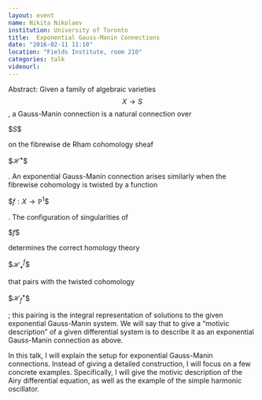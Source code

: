 ```yaml
---
layout: event
name: Nikita Nikolaev
institution: University of Toronto
title:  Exponential Gauss-Manin Connections
date: "2016-02-11 11:10"
location: "Fields Institute, room 210"
categories: talk
videourl:
---
```

Abstract: Given a family of algebraic varieties $$X \rightarrow S$$, a Gauss-Manin connection is a natural connection over

\$$S$$

on the fibrewise de Rham cohomology sheaf

\$$\mathcal{H}^\bullet$$

. An exponential Gauss-Manin connection arises similarly when the fibrewise cohomology is twisted by a function

\$$f : X \rightarrow \mathbb{P}^1$$

. The configuration of singularities of

\$$f$$

determines the correct homology theory

\$$\mathcal{H}^f_\bullet$$

that pairs with the twisted cohomology

\$$\mathcal{H}^\bullet_f$$

; this pairing is the integral representation of solutions to the given exponential Gauss-Manin system. We will say that to give a “motivic description” of a given differential system is to describe it as an exponential Gauss-Manin connection as above.

In this talk, I will explain the setup for exponential Gauss-Manin connections. Instead of giving a detailed construction, I will focus on a few concrete examples. Specifically, I will give the motivic description of the Airy differential equation, as well as the example of the simple harmonic oscillator.

